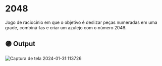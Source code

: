 # 2048

 Jogo de raciocínio em que o objetivo é deslizar peças numeradas em uma grade, combiná-las e criar um azulejo com o número 2048.

## 🟣 Output

![Captura de tela 2024-01-31 113726](https://github.com/evematos/2048/assets/121374911/cbb7ec9e-04e7-4f76-b8fd-52ad80c0599b)
